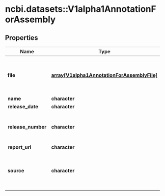 # ncbi.datasets::V1alpha1AnnotationForAssembly

## Properties
Name | Type | Description | Notes
------------ | ------------- | ------------- | -------------
**file** | [**array[V1alpha1AnnotationForAssemblyFile]**](v1alpha1AnnotationForAssemblyFile.md) | List of annotation files available for this assembly. | [optional] 
**name** | **character** |  | [optional] 
**release_date** | **character** |  | [optional] 
**release_number** | **character** | NCBI Annotation release number, if one exists. | [optional] 
**report_url** | **character** |  | [optional] 
**source** | **character** | Source of the annotation.  Possibly from a submitter. | [optional] 


